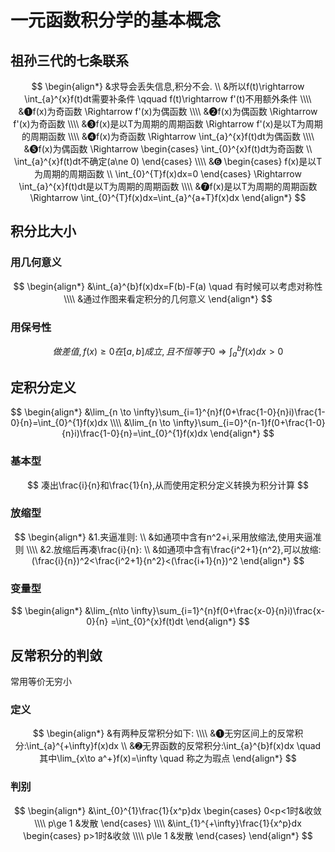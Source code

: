 # 一元函数积分学的基本概念
## 祖孙三代的七条联系
$$
\begin{align*}
&求导会丢失信息,积分不会.
\\
&所以f(t)\rightarrow \int_{a}^{x}f(t)dt需要补条件 \qquad
f(t)\rightarrow
f'(t)不用额外条件
\\\\
&➊f(x)为奇函数 \Rightarrow f'(x)为偶函数
\\\\
&➋f(x)为偶函数 \Rightarrow f'(x)为奇函数
\\\\
&➌f(x)是以T为周期的周期函数 \Rightarrow f'(x)是以T为周期的周期函数
\\\\
&➍f(x)为奇函数 \Rightarrow
\int_{a}^{x}f(t)dt为偶函数
\\\\
&➎f(x)为偶函数 \Rightarrow 
\begin{cases}
\int_{0}^{x}f(t)dt为奇函数
\\
\int_{a}^{x}f(t)dt不确定(a\ne 0)
\end{cases}
\\\\
&➏
\begin{cases}
f(x)是以T为周期的周期函数
\\
\int_{0}^{T}f(x)dx=0
\end{cases}
\Rightarrow
\int_{a}^{x}f(t)dt是以T为周期的周期函数
\\\\
&➐f(x)是以T为周期的周期函数 \Rightarrow \int_{0}^{T}f(x)dx=\int_{a}^{a+T}f(x)dx
\end{align*}
$$
## 积分比大小
### 用几何意义
$$
\begin{align*}
&\int_{a}^{b}f(x)dx=F(b)-F(a) \quad 有时候可以考虑对称性
\\\\
&通过作图来看定积分的几何意义
\end{align*}
$$
### 用保号性
$$
做差值,f(x)\ge 0在[a,b]成立,且不恒等于0 \Rightarrow \int_{a}^{b}f(x)dx>0
$$
## 定积分定义
$$
\begin{align*}
&\lim_{n \to \infty}\sum_{i=1}^{n}f(0+\frac{1-0}{n}i)\frac{1-0}{n}=\int_{0}^{1}f(x)dx
\\\\
&\lim_{n \to \infty}\sum_{i=0}^{n-1}f(0+\frac{1-0}{n}i)\frac{1-0}{n}=\int_{0}^{1}f(x)dx
\end{align*}
$$
### 基本型
$$
凑出\frac{i}{n}和\frac{1}{n},从而使用定积分定义转换为积分计算
$$
### 放缩型
$$
\begin{align*}
&1.夹逼准则:
\\
&如通项中含有n^2+i,采用放缩法,使用夹逼准则
\\\\
&2.放缩后再凑\frac{i}{n}:
\\
&如通项中含有\frac{i^2+1}{n^2},可以放缩:
(\frac{i}{n})^2<\frac{i^2+1}{n^2}<(\frac{i+1}{n})^2
\end{align*}
$$
### 变量型
$$
\begin{align*}
&\lim_{n\to \infty}\sum_{i=1}^{n}f(0+\frac{x-0}{n}i)\frac{x-0}{n}
=\int_{0}^{x}f(t)dt
\end{align*}
$$

## 反常积分的判敛
常用等价无穷小
### 定义
$$
\begin{align*}
&有两种反常积分如下:
\\\\
&➊无穷区间上的反常积分:\int_{a}^{+\infty}f(x)dx
\\
&➋无界函数的反常积分:\int_{a}^{b}f(x)dx \quad 其中\lim_{x\to a^+}f(x)=\infty \quad 称之为瑕点
\end{align*}
$$
### 判别
$$
\begin{align*}
&\int_{0}^{1}\frac{1}{x^p}dx
\begin{cases}
0<p<1时&收敛
\\\\
p\ge 1 &发散
\end{cases}
\\\\
&\int_{1}^{+\infty}\frac{1}{x^p}dx
\begin{cases}
p>1时&收敛
\\\\
p\le 1 &发散
\end{cases}
\end{align*}
$$